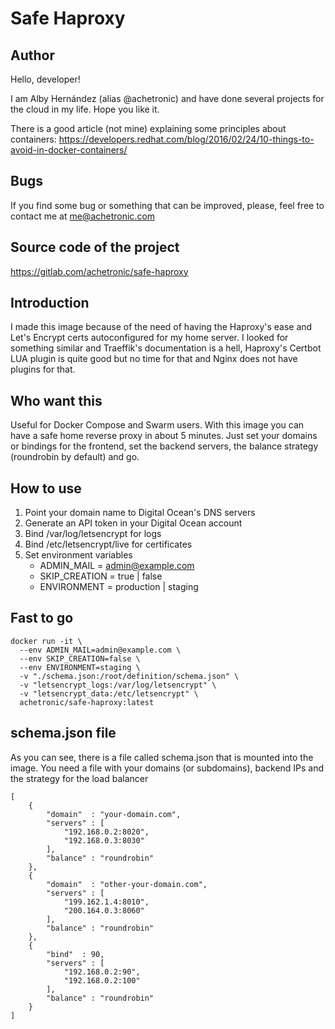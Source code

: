 # Safe Haproxy

## Author
Hello, developer!

I am Alby Hernández (alias @achetronic) and have done several projects for the cloud in my life. Hope you like it.

There is a good article (not mine) explaining some principles about containers: https://developers.redhat.com/blog/2016/02/24/10-things-to-avoid-in-docker-containers/

## Bugs
If you find some bug or something that can be improved, please, feel free to contact me at me@achetronic.com

## Source code of the project
https://gitlab.com/achetronic/safe-haproxy

## Introduction
I made this image because of the need of having the Haproxy's ease and Let's Encrypt certs autoconfigured for my home server.
I looked for something similar and Traeffik's documentation is a hell, Haproxy's Certbot LUA plugin is quite good but no time 
for that and Nginx does not have plugins for that.

## Who want this
Useful for Docker Compose and Swarm users. With this image you can have a safe home reverse proxy in about 
5 minutes. Just set your domains or bindings for the frontend, set the backend servers, the balance strategy 
(roundrobin by default) and go.

## How to use
1. Point your domain name to Digital Ocean's DNS servers
2. Generate an API token in your Digital Ocean account
3. Bind /var/log/letsencrypt for logs
4. Bind /etc/letsencrypt/live for certificates
5. Set environment variables
   * ADMIN_MAIL    = admin@example.com
   * SKIP_CREATION = true | false
   * ENVIRONMENT   = production | staging


## Fast to go
```
docker run -it \
  --env ADMIN_MAIL=admin@example.com \
  --env SKIP_CREATION=false \
  --env ENVIRONMENT=staging \
  -v "./schema.json:/root/definition/schema.json" \
  -v "letsencrypt_logs:/var/log/letsencrypt" \
  -v "letsencrypt_data:/etc/letsencrypt" \
  achetronic/safe-haproxy:latest 

```

## schema.json file
As you can see, there is a file called schema.json that is mounted into the image. You need a file with your domains (or subdomains), backend IPs and the strategy for the load balancer

```
[
    {
        "domain"  : "your-domain.com",
        "servers" : [
            "192.168.0.2:8020",
            "192.168.0.3:8030"
        ],
        "balance" : "roundrobin"
    },
    {
        "domain"  : "other-your-domain.com",
        "servers" : [
            "199.162.1.4:8010",
            "200.164.0.3:8060"
        ],
        "balance" : "roundrobin"
    },
    {
        "bind"  : 90,
        "servers" : [
            "192.168.0.2:90",
            "192.168.0.2:100"
        ],
        "balance" : "roundrobin"
    }
]

```


